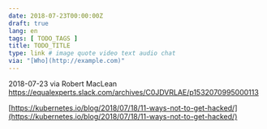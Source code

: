 ```yaml
---
date: 2018-07-23T00:00:00Z
draft: true
lang: en
tags: [ TODO_TAGS ]
title: TODO_TITLE
type: link # image quote video text audio chat
via: "[Who](http://example.com)"
---
```



2018-07-23 via Robert MacLean
https://equalexperts.slack.com/archives/C0JDVRLAE/p1532070995000113

[https://kubernetes.io/blog/2018/07/18/11-ways-not-to-get-hacked/](https://kubernetes.io/blog/2018/07/18/11-ways-not-to-get-hacked/)

